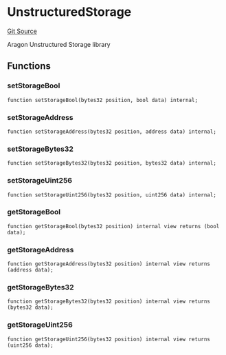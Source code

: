 # UnstructuredStorage
[Git Source](https://github.com/lidofinance/community-staking-module/blob/ef5c94eed5211bf6c350512cf569895da670f26c/src/lib/UnstructuredStorage.sol)

Aragon Unstructured Storage library


## Functions
### setStorageBool


```solidity
function setStorageBool(bytes32 position, bool data) internal;
```

### setStorageAddress


```solidity
function setStorageAddress(bytes32 position, address data) internal;
```

### setStorageBytes32


```solidity
function setStorageBytes32(bytes32 position, bytes32 data) internal;
```

### setStorageUint256


```solidity
function setStorageUint256(bytes32 position, uint256 data) internal;
```

### getStorageBool


```solidity
function getStorageBool(bytes32 position) internal view returns (bool data);
```

### getStorageAddress


```solidity
function getStorageAddress(bytes32 position) internal view returns (address data);
```

### getStorageBytes32


```solidity
function getStorageBytes32(bytes32 position) internal view returns (bytes32 data);
```

### getStorageUint256


```solidity
function getStorageUint256(bytes32 position) internal view returns (uint256 data);
```

